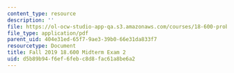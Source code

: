 ```yaml
---
content_type: resource
description: ''
file: https://ol-ocw-studio-app-qa.s3.amazonaws.com/courses/18-600-probability-and-random-variables-fall-2019/d5b89b94f6ef6febc8d8fac61a8be6a2_MIT18_600F19_midterm2.pdf
file_type: application/pdf
parent_uid: 404e31ed-65f7-9ae3-39b0-66e31da833f7
resourcetype: Document
title: Fall 2019 18.600 Midterm Exam 2
uid: d5b89b94-f6ef-6feb-c8d8-fac61a8be6a2
---
```


